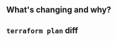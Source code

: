 ## What's changing and why?

## `terraform plan` diff
<!-- Please make sure you don't paste anything secure that shouldn't be shared here -->
